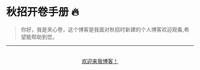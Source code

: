 # 秋招开卷手册 🔥

>你好，我是夹心卷，这个博客是我面对秋招时新建的个人博客欢迎观看,希望能帮助到您。


---


<br/>
<div align="center">
    <a href="https://github.com/2019zah/2019zah.github.io">欢迎来我博客！</a>
</div>
<br/>  


